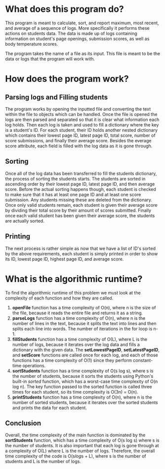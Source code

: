 # What does this program do?

This program is meant to calculate, sort, and report maximum, most recent, and average of a sequence of logs. More specifically it performs these actions on students data. The data is made up of logs containing information on student's page openings, submission scores, as well as body temperature scores.

The program takes the name of a file as its input. This file is meant to be the data or logs that the program will work with.

# How does the program work?

## Parsing logs and Filling students

The program works by opening the inputted file and converting the text within the file to objects which can be handled. Once the file is opened the logs are then parsed and separated so that it is clear what information each log holds. Then each log is taken and used to fill a dictionary where the key is a student's ID. For each student, their ID holds another nested dictionary which contains their lowest page ID, latest page ID, total score, number of score submissions, and finally their average score. Besides the everage score attribute, each field is filled with the log data as it is gone through.

## Sorting

Once all of the log data has been transferred to fill the students dictionary, the process of sorting the students starts.
The students are sorted in ascending order by their lowest page ID, latest page ID, and then average score. Before the actual sorting happens though, each student is checked to make sure that it has at least one page ID and at least one score submission. Any students missing these are deleted from the dictionary. Once only valid students remain, each student is given their average score by dividing their total score by their amount of scores submitted. Finally once each valid student has been given their average score, the students are actually sorted.

## Printing

The next process is rather simple as now that we have a list of ID's sorted by the above requirements, each student is simply printed in order to show its ID, lowest page ID, highest page ID, and average score.

# What is the algorithmic runtime?

To find the algorithmic runtime of this problem we must look at the complexity of each function and how they are called.

1. **openFile** function has a time complexity of O(n), where n is the size of the file, because it reads the entire file and returns it as a string.
2. **parseLogs** function has a time complexity of O(n), where n is the number of lines in the text, because it splits the text into lines and then splits each line into words. The number of iterations in the for loop is n-1.
3. **fillStudents** function has a time complexity of O(L), where L is the number of logs, because it iterates over the log data and fills a dictionary with the given data. The **setLowestPageID**, **setLatestPageID**, and **setScore** functions are called once for each log, and each of those functions has a time complexity of O(1) since they perform constant-time operations.
4. **sortStudents** function has a time complexity of O(s log s), where s is the number of students, because it sorts the students using Python's built-in _sorted_ function, which has a worst-case time complexity of O(n log n). The key function passed to the sorted function is called three times for each student, so its time complexity is O(3n) = O(n).
5. **printStudents** function has a time complexity of O(n), where n is the number of sorted students, because it iterates over the sorted students and prints the data for each student.

## Conclusion

Overall, the time complexity of the main function is dominated by the **sortStudents** function, which has a time complexity of O(s log s) where s is the number of students. It is also important that each log is gone through at a complexity of O(L) where L is the number of logs. Therefore, the overall time complexity of the code is O(s*log*s + L), where s is the number of students and L is the number of logs.
